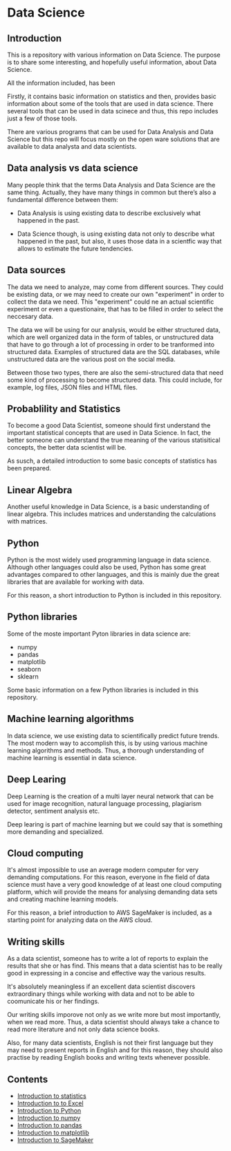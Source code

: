 # Data Science


## Introduction

This is a repository with various information on Data Science. The purpose is to share some interesting, and hopefully useful information, about Data Science.

All the information included, has been 

Firstly, it contains basic information on statistics and then, provides basic information about some of the tools that are used in data science. There several tools that can be used in data scinece and thus, this repo includes just a few of those tools.

There are various programs that can be used for Data Analysis and Data Science but this repo will focus mostly on the open ware solutions that are available to data analysta and data scientists.


## Data analysis vs data science

Many people think that the terms Data Analysis and Data Science are the same thing. Actually, they have many things in common but there’s also a fundamental difference between them:

* Data Analysis is using existing data to describe exclusively what happened in the past.

* Data Science though, is using existing data not only to describe what happened in the past, but also, it uses those data in a scientfic way that allows to estimate the future tendencies.


## Data sources

The data we need to analyze, may come from different sources. They could be existing data, or we may need to create our own "experiment" in order to collect the data we need. This "experiment" could ne an actual scientific experiment or even a questionaire, that has to be filled in order to select the neccesary data.

The data we will be using for our analysis, would be either structured data, which are well organized data in the form of tables, or unstructured data that have to go through a lot of processing in order to be tranformed into structured data. Examples of structured data are the SQL databases, while unstructured data are the various post on the social media.

Between those two types, there are also the semi-structured data that need some kind of processing to become structured data. This could include, for example, log files, JSON files and HTML files.


## Probablility and Statistics

To become a good Data Scientist, someone should first understand the important statistical concepts that are used in Data Science. In fact, the better someone can understand the true meaning of the various statisitical concepts, the better data scientist will be. 

As susch, a detailed introduction to some basic concepts of statistics has been prepared.


## Linear Algebra

Another useful knowledge in Data Science, is a basic understanding of linear algebra. This includes matrices and understanding the calculations with matrices.


## Python

Python is the most widely used programming language in data science. Although other languages could also be used, Python has some great advantages compared to other languages, and this is mainly due the great libraries that are available for working with data.

For this reason, a short introduction to Python is included in this repository.


## Python libraries

Some of the moste important Pyton libraries in data science are:
* numpy
* pandas
* matplotlib
* seaborn
* sklearn

Some basic information on a few Python libraries is included in this repository.


## Machine learning algorithms

In data science, we use existing data to scientifically predict future trends. The most modern way to accomplish this, is by using various machine learning algorithms and methods. Thus, a thorough understanding of machine learning is essential in data science.


## Deep Learing

Deep Learning is the creation of a multi layer neural network that can be used for image recognition, natural language processing, plagiarism detector, sentiment analysis etc.

Deep learing is part of machine learning but we could say that is something more demanding and specialized.


## Cloud computing

It's almost impossible to use an average modern computer for very demanding computations. For this reason, everyone in fhe field of data science must have a very good knowledge of at least one cloud computing platform, which will provide the means for analysing demanding data sets and creating machine learning models.

For this reason, a brief introduction to AWS SageMaker is included, as a starting point for analyzing data on the AWS cloud.


## Writing skills

As a data scientist, someone has to write a lot of reports to explain the results that she or has find. This means that a data scientist has to be really good in expressing in a concise and effective way the various results.

It's absolutely meaningless if an excellent data scientist discovers extraordinary things while working with data and not to be able to coomunicate his or her findings.

Our writing skills imporove not only as we write more but most importantly, when we read more. Thus, a data scientist should always take a chance to read more literature and not only data science books.

Also, for many data scientists, English is not their first language but they may need to present reports in English and for this reason, they should also practise by reading English books and writing texts whenever possible.


## Contents

* [Introduction to statistics](statistics-intro.md)
* [Introduction to to Excel](excel-intro.md)
* [Introduction to Python](python-intro.md)
* [Introduction to numpy](numpy-intro.md)
* [Introduction to pandas](pandas-intro.md)
* [Introduction to matplotlib](matplotlib-intro.md)
* [Introduction to SageMaker](sagemaker-intro.md)
